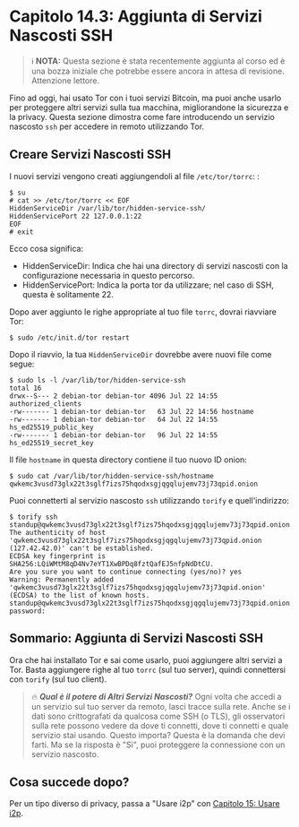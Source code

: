 # Capitolo 14.3: Aggiunta di Servizi Nascosti SSH

> :information_source: **NOTA:** Questa sezione è stata recentemente aggiunta al corso ed è una bozza iniziale che potrebbe essere ancora in attesa di revisione. Attenzione lettore.

Fino ad oggi, hai usato Tor con i tuoi servizi Bitcoin, ma puoi anche usarlo per proteggere altri servizi sulla tua macchina, migliorandone la sicurezza e la privacy. Questa sezione dimostra come fare introducendo un servizio nascosto `ssh` per accedere in remoto utilizzando Tor.

## Creare Servizi Nascosti SSH

I nuovi servizi vengono creati aggiungendoli al file `/etc/tor/torrc`:
:
```
$ su 
# cat >> /etc/tor/torrc << EOF
HiddenServiceDir /var/lib/tor/hidden-service-ssh/
HiddenServicePort 22 127.0.0.1:22
EOF
# exit
```
Ecco cosa significa:

* HiddenServiceDir: Indica che hai una directory di servizi nascosti con la configurazione necessaria in questo percorso.
* HiddenServicePort: Indica la porta tor da utilizzare; nel caso di SSH, questa è solitamente 22.

Dopo aver aggiunto le righe appropriate al tuo file `torrc`, dovrai riavviare Tor:

```
$ sudo /etc/init.d/tor restart
```


Dopo il riavvio, la tua `HiddenServiceDir` dovrebbe avere nuovi file come segue:

```
$ sudo ls -l /var/lib/tor/hidden-service-ssh
total 16
drwx--S--- 2 debian-tor debian-tor 4096 Jul 22 14:55 authorized_clients
-rw------- 1 debian-tor debian-tor   63 Jul 22 14:56 hostname
-rw------- 1 debian-tor debian-tor   64 Jul 22 14:55 hs_ed25519_public_key
-rw------- 1 debian-tor debian-tor   96 Jul 22 14:55 hs_ed25519_secret_key
```
Il file `hostname` in questa directory contiene il tuo nuovo ID onion:
```
$ sudo cat /var/lib/tor/hidden-service-ssh/hostname
qwkemc3vusd73glx22t3sglf7izs75hqodxsgjqgqlujemv73j73qpid.onion
```
Puoi connetterti al servizio nascosto `ssh` utilizzando `torify` e quell'indirizzo:
```
$ torify ssh standup@qwkemc3vusd73glx22t3sglf7izs75hqodxsgjqgqlujemv73j73qpid.onion
The authenticity of host 'qwkemc3vusd73glx22t3sglf7izs75hqodxsgjqgqlujemv73j73qpid.onion (127.42.42.0)' can't be established.
ECDSA key fingerprint is SHA256:LQiWMtM8qD4Nv7eYT1XwBPDq8fztQafEJ5nfpNdDtCU.
Are you sure you want to continue connecting (yes/no)? yes
Warning: Permanently added 'qwkemc3vusd73glx22t3sglf7izs75hqodxsgjqgqlujemv73j73qpid.onion' (ECDSA) to the list of known hosts.
standup@qwkemc3vusd73glx22t3sglf7izs75hqodxsgjqgqlujemv73j73qpid.onion's password: 
```
## Sommario: Aggiunta di Servizi Nascosti SSH

Ora che hai installato Tor e sai come usarlo, puoi aggiungere altri servizi a Tor. Basta aggiungere righe al tuo `torrc` (sul tuo server), quindi connettersi con `torify` (sul tuo client).

> :fire: ***Qual è il potere di Altri Servizi Nascosti?*** Ogni volta che accedi a un servizio sul tuo server da remoto, lasci tracce sulla rete. Anche se i dati sono crittografati da qualcosa come SSH (o TLS), gli osservatori sulla rete possono vedere da dove ti connetti, dove ti connetti e quale servizio stai usando. Questo importa? Questa è la domanda che devi farti. Ma se la risposta è "Sì", puoi proteggere la connessione con un servizio nascosto.

## Cosa succede dopo?

Per un tipo diverso di privacy, passa a "Usare i2p" con [Capitolo 15: Usare i2p](15_0_Usare_i2p.md).
